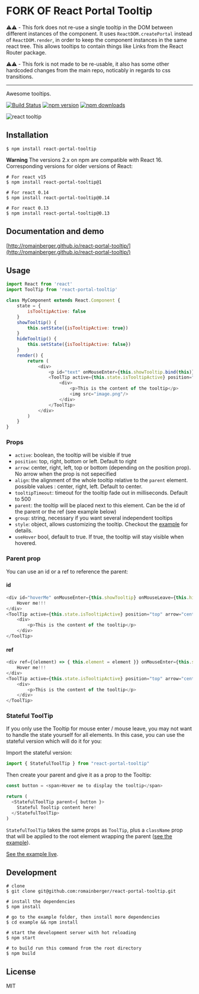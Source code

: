 # FORK OF React Portal Tooltip

⚠️⚠️ - This fork does not re-use a single tooltip in the DOM between different
instances of the component. It uses `ReactDOM.createPortal` instead of `ReactDOM.render`,
in order to keep the component instances in the same react tree. This allows tooltips
to contain things like Links from the React Router package.

⚠️⚠️ - This fork is not made to be re-usable, it also has some other hardcoded changes
from the main repo, noticably in regards to css transitions.

------------------

Awesome tooltips.

[![Build Status](https://img.shields.io/travis/romainberger/react-portal-tooltip/master.svg?style=flat-square)](https://travis-ci.org/romainberger/react-portal-tooltip) [![npm version](https://img.shields.io/npm/v/react-portal-tooltip.svg?style=flat-square)](https://www.npmjs.com/package/react-portal-tooltip)
[![npm downloads](https://img.shields.io/npm/dm/react-portal-tooltip.svg?style=flat-square)](https://www.npmjs.com/package/react-portal-tooltip)

![react tooltip](https://raw.githubusercontent.com/romainberger/react-portal-tooltip/master/react-portal-tooltip.gif)

## Installation

```shell
$ npm install react-portal-tooltip
```

**Warning** The versions 2.x on npm are compatible with React 16. Corresponding versions for older versions of React:

```shell
# For react v15
$ npm install react-portal-tooltip@1

# For react 0.14
$ npm install react-portal-tooltip@0.14

# For react 0.13
$ npm install react-portal-tooltip@0.13
```

## Documentation and demo

[http://romainberger.github.io/react-portal-tooltip/](http://romainberger.github.io/react-portal-tooltip/)

## Usage

```javascript
import React from 'react'
import ToolTip from 'react-portal-tooltip'

class MyComponent extends React.Component {
    state = {
        isTooltipActive: false
    }
    showTooltip() {
        this.setState({isTooltipActive: true})
    }
    hideTooltip() {
        this.setState({isTooltipActive: false})
    }
    render() {
        return (
            <div>
                <p id="text" onMouseEnter={this.showTooltip.bind(this)} onMouseLeave={this.hideTooltip.bind(this)}>This is a cool component</p>
                <ToolTip active={this.state.isTooltipActive} position="top" arrow="center" parent="#text">
                    <div>
                        <p>This is the content of the tooltip</p>
                        <img src="image.png"/>
                    </div>
                </ToolTip>
            </div>
        )
    }
}
```

### Props

* `active`: boolean, the tooltip will be visible if true
* `position`: top, right, bottom or left. Default to right
* `arrow`: center, right, left, top or bottom (depending on the position prop). No arrow when the prop is not sepecified
* `align`: the alignment of the whole tooltip relative to the `parent` element. possible values : center, right, left. Default to center.
* `tooltipTimeout`: timeout for the tooltip fade out in milliseconds. Default to 500
* `parent`: the tooltip will be placed next to this element. Can be the id of the parent or the ref (see example below)
* `group`: string, necessary if you want several independent tooltips
* `style`: object, allows customizing the tooltip. Checkout the [example](https://github.com/romainberger/react-portal-tooltip/blob/master/example/src/style.js) for details.
* `useHover` bool, default to true. If true, the tooltip will stay visible when hovered.

### Parent prop

You can use an id or a ref to reference the parent:

#### id

```javascript
<div id="hoverMe" onMouseEnter={this.showTooltip} onMouseLeave={this.hideTooltip}>
    Hover me!!!
</div>
<ToolTip active={this.state.isTooltipActive} position="top" arrow="center" parent="#hoverMe">
    <div>
        <p>This is the content of the tooltip</p>
    </div>
</ToolTip>
```

#### ref

```javascript
<div ref={(element) => { this.element = element }} onMouseEnter={this.showTooltip} onMouseLeave={this.hideTooltip}>
    Hover me!!!
</div>
<ToolTip active={this.state.isTooltipActive} position="top" arrow="center" parent={this.element}>
    <div>
        <p>This is the content of the tooltip</p>
    </div>
</ToolTip>
```

### Stateful ToolTip

If you only use the Tooltip for mouse enter / mouse leave, you may not want to handle the state yourself for all elements. In this case, you can use the stateful version which will do it for you:

Import the stateful version:

```js
import { StatefulToolTip } from "react-portal-tooltip"
```

Then create your parent and give it as a prop to the Tooltip:

```js
const button = <span>Hover me to display the tooltip</span>

return (
  <StatefulToolTip parent={ button }>
    Stateful Tooltip content here!
  </StatefulToolTip>
)
```

`StatefulToolTip` takes the same props as `ToolTip`, plus a `className` prop that will be applied to the root element wrapping the parent ([see the example](https://github.com/romainberger/react-portal-tooltip/blob/master/example/src/stateful.js)).

[See the example live](http://romainberger.github.io/react-portal-tooltip/#/stateful).

## Development

```shell
# clone
$ git clone git@github.com:romainberger/react-portal-tooltip.git

# install the dependencies
$ npm install

# go to the example folder, then install more dependencies
$ cd example && npm install

# start the development server with hot reloading
$ npm start

# to build run this command from the root directory
$ npm build
```

## License

MIT
